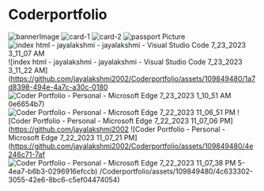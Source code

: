 # Coderportfolio
![bannerImage](https://github.com/jayalakshmi2002/Coderportfolio/assets/109849480/d2be902b-dba6-4d93-9bdd-5ea0a6801cab)
![card-1](https://github.com/jayalakshmi2002/Coderportfolio/assets/109849480/24d45a52-d100-4993-8d58-5e46b057af8c)
![card-2](https://github.com/jayalakshmi2002/Coderportfolio/assets/109849480/de6d97d5-2aa0-476b-9c29-94175df04e62)
![passport Picture](https://github.com/jayalakshmi2002/Coderportfolio/assets/109849480/d38f3f94-cf1a-498b-9a42-52c0df44f4bd)
![index html - jayalakshmi - jayalakshmi - Visual Studio Code 7_23_2023 3_11_07 AM](https://github.com/jayalakshmi2002/Coderportfolio/assets/109849480/a90a8dbf-ee6c-41f5-949d-92976eddb93d)
![index html - jayalakshmi - jayalakshmi - Visual Studio Code 7_23_2023 3_11_22 AM](https://github.com/jayalakshmi2002/Coderportfolio/assets/109849480/1a7d8398-494e-4a7c-a30c-0180
![Coder Portfolio - Personal - Microsoft​ Edge 7_23_2023 1_10_51 AM](https://github.com/jayalakshmi2002/Coderportfolio/assets/109849480/efd12d7d-37d0-4967-8542-a554cee5d3e1)
0e6654b7)
![Coder Portfolio - Personal - Microsoft​ Edge 7_22_2023 11_06_51 PM](https://github.com/jayalakshmi2002/Coderportfolio/assets/109849480/257f4296-9eb2-4863-9764-087f0291171f)
![Coder Portfolio - Personal - Microsoft​ Edge 7_22_2023 11_07_06 PM](https://github.com/jayalakshmi2002
![Coder Portfolio - Personal - Microsoft​ Edge 7_22_2023 11_07_21 PM](https://github.com/jayalakshmi2002/Coderportfolio/assets/109849480/4e246c71-7af
![Coder Portfolio - Personal - Microsoft​ Edge 7_22_2023 11_07_38 PM](https://github.com/jayalakshmi2002/Coderportfolio/assets/109849480/448abc34-4df1-477e-8769-e1f952536388)
5-4ea7-b6b3-0296916efccb)
/Coderportfolio/assets/109849480/4c633302-3055-42e6-8bc6-c5ef04474054)

